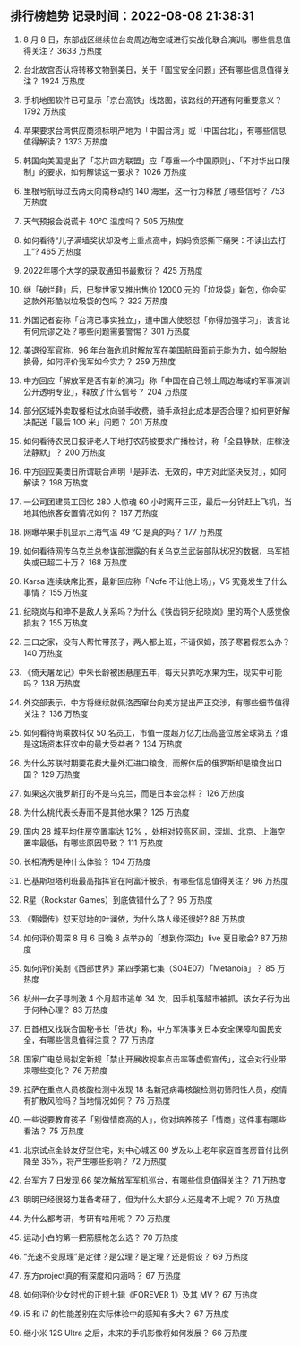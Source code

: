 
## 排行榜趋势 记录时间：2022-08-08 21:38:31
  
  1. 8 月 8 日，东部战区继续位台岛周边海空域进行实战化联合演训，哪些信息值得关注？ 3633 万热度
    
  2. 台北故宫否认将转移文物到美日，关于「国宝安全问题」还有哪些信息值得关注？ 1924 万热度
    
  3. 手机地图软件已可显示「京台高铁」线路图，该路线的开通有何重要意义？ 1792 万热度
    
  4. 苹果要求台湾供应商须标明产地为「中国台湾」或「中国台北」，有哪些信息值得解读？ 1373 万热度
    
  5. 韩国向美国提出了「芯片四方联盟」应「尊重一个中国原则」、「不对华出口限制」的要求，如何解读这一要求？ 1026 万热度
    
  6. 里根号航母过去两天向南移动约 140 海里，这一行为释放了哪些信号？ 753 万热度
    
  7. 天气预报会说谎卡 40℃ 温度吗？ 505 万热度
    
  8. 如何看待“儿子满墙奖状却没考上重点高中，妈妈愤怒撕下痛哭：不读出去打工”? 465 万热度
    
  9. 2022年哪个大学的录取通知书最敷衍？ 425 万热度
    
  10. 继「破烂鞋」后，巴黎世家又推出售价 12000 元的「垃圾袋」新包，你会买这款外形酷似垃圾袋的包吗？ 323 万热度
    
  11. 外国记者妄称「台湾已事实独立」，遭中国大使怒怼「你得加强学习」，该言论有何荒谬之处？哪些问题需要警惕？ 301 万热度
    
  12. 美退役军官称，96 年台海危机时解放军在美国航母面前无能为力，如今脱胎换骨，如何评价我军如今实力？ 259 万热度
    
  13. 中方回应「解放军是否有新的演习」称「中国在自己领土周边海域的军事演训公开透明专业」，释放了什么信号？ 204 万热度
    
  14. 部分区域外卖取餐柜试水向骑手收费，骑手承担此成本是否合理？如何更好解决配送「最后 100 米」问题？ 201 万热度
    
  15. 如何看待农民日报评老人下地打农药被要求广播检讨，称「全县静默，庄稼没法静默」？ 200 万热度
    
  16. 中方回应美澳日所谓联合声明「是非法、无效的，中方对此坚决反对」，如何解读？ 198 万热度
    
  17. 一公司团建员工回忆 280 人惊魂 60 小时离开三亚，最后一分钟赶上飞机，当地其他旅客安置情况如何？ 187 万热度
    
  18. 网曝苹果手机显示上海气温 49 ℃ 是真的吗？ 177 万热度
    
  19. 如何看待网传乌克兰总参谋部泄露的有关乌克兰武装部队状况的数据，乌军损失或已超二十万？ 168 万热度
    
  20. Karsa 连续缺席比赛，最新回应称「Nofe 不让他上场」，V5 究竟发生了什么事情？ 155 万热度
    
  21. 纪晓岚与和珅不是敌人关系吗？为什么《铁齿铜牙纪晓岚》里的两个人感觉像损友？ 155 万热度
    
  22. 三口之家，没有人帮忙带孩子，两人都上班，不请保姆，孩子寒暑假怎么办？ 140 万热度
    
  23. 《倚天屠龙记》中朱长龄被困悬崖五年，每天只靠吃水果为生，现实中可能吗？ 138 万热度
    
  24. 外交部表示，中方将继续就佩洛西窜台向美方提出严正交涉，有哪些细节值得关注？ 136 万热度
    
  25. 如何看待尚乘数科仅 50 名员工，市值一度超万亿力压高盛位居全球第五？谁是这场资本狂欢中的最大受益者？ 134 万热度
    
  26. 为什么苏联时期要花费大量外汇进口粮食，而解体后的俄罗斯却是粮食出口国？ 129 万热度
    
  27. 如果这次俄罗斯打的不是乌克兰，而是日本会怎样？ 126 万热度
    
  28. 为什么桃代表长寿而不是其他水果？ 125 万热度
    
  29. 国内 28 城平均住房空置率达 12% ，处相对较高区间，深圳、北京、上海空置率最低，有哪些原因导致？ 111 万热度
    
  30. 长相清秀是种什么体验？ 104 万热度
    
  31. 巴基斯坦塔利班最高指挥官在阿富汗被杀，有哪些信息值得关注？ 96 万热度
    
  32. R星（Rockstar Games）到底做错什么了？ 95 万热度
    
  33. 《甄嬛传》怼天怼地的叶澜依，为什么路人缘还很好? 88 万热度
    
  34. 如何评价周深 8 月 6 日晚 8 点举办的「想到你深边」live 夏日歌会? 87 万热度
    
  35. 如何评价美剧《西部世界》第四季第七集（S04E07）「Metanoia」？ 85 万热度
    
  36. 杭州一女子寻刺激 4 个月超市逃单 34 次，因手机落超市被抓。该女子行为出于何种心理？ 83 万热度
    
  37. 日首相又找联合国秘书长「告状」称，中方军演事关日本安全保障和国民安全，有哪些信息值得注意？ 77 万热度
    
  38. 国家广电总局拟定新规「禁止开展收视率点击率等虚假宣传」，这会对行业带来哪些变化？ 76 万热度
    
  39. 拉萨在重点人员核酸检测中发现 18 名新冠病毒核酸检测初筛阳性人员，疫情有扩散风险吗？当地情况如何？ 76 万热度
    
  40. 一些说要教育孩子「别做情商高的人」，你对培养孩子「情商」这件事有哪些看法？ 75 万热度
    
  41. 北京试点全龄友好型住宅，对中心城区 60 岁及以上老年家庭首套房首付比例降至 35%，将产生哪些影响？ 72 万热度
    
  42. 台军方 7 日发现 66 架次解放军军机巡台，有哪些信息值得关注？ 71 万热度
    
  43. 明明已经很努力准备考研了，但为什么大部分人还是考不上呢？ 70 万热度
    
  44. 为什么都考研，考研有啥用呢？ 70 万热度
    
  45. 运动小白的第一把筋膜枪怎么选？ 70 万热度
    
  46. “光速不变原理”是定律？是公理？是定理？还是假设？ 69 万热度
    
  47. 东方project真的有深度和内涵吗？ 67 万热度
    
  48. 如何评价少女时代的正规七辑《FOREVER 1》及其 MV？ 67 万热度
    
  49. i5 和 i7 的性能差别在实际体验中的感知有多大？ 67 万热度
    
  50. 继小米 12S Ultra 之后，未来的手机影像将如何发展？ 66 万热度
    